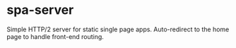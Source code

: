 # spa-server
Simple HTTP/2 server for static single page apps.  Auto-redirect to the home page to handle front-end routing.
